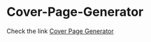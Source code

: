 # Cover-Page-Generator

Check the link [Cover Page Generator](https://qknot.github.io/Cover-Page-Generator/)
